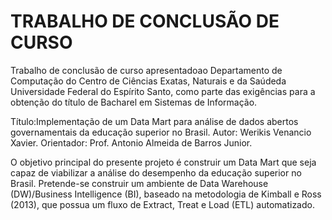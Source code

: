 # TRABALHO DE CONCLUSÃO DE CURSO

Trabalho de conclusão de curso apresentadoao Departamento de Computação do Centro de Ciências Exatas, 
Naturais e da Saúdeda Universidade Federal do Espírito Santo, como parte das exigências para a obtenção do título de Bacharel em Sistemas de Informação.

Título:Implementação de um Data Mart para análise de dados abertos governamentais da educação superior no Brasil.
Autor: Werikis Venancio Xavier.
Orientador: Prof. Antonio Almeida de Barros Junior.

O objetivo principal do presente projeto é construir um Data Mart que seja capaz de viabilizar a análise do desempenho da educação superior no Brasil. Pretende-se
construir um ambiente de Data Warehouse (DW)/Business Intelligence (BI), baseado na
metodologia de Kimball e Ross (2013), que possua um fluxo de Extract, Treat e Load
(ETL) automatizado.
